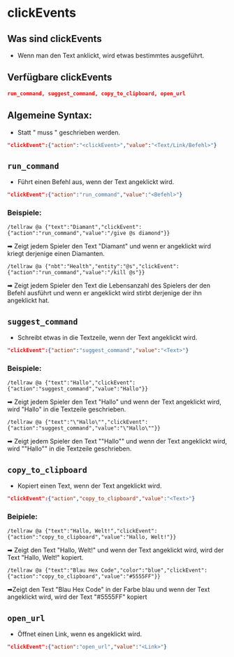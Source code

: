 # clickEvents
## Was sind clickEvents
* Wenn man den Text anklickt, wird etwas bestimmtes ausgeführt.
## Verfügbare clickEvents
```json
run_command, suggest_command, copy_to_clipboard, open_url
```
## Algemeine Syntax:
* Statt " muss \" geschrieben werden.
```json
"clickEvent":{"action":"<clickEvent>","value":"<Text/Link/Befehl>"}
```
## ```run_command```
* Führt einen Befehl aus, wenn der Text angeklickt wird.
```json
"clickEvent":{"action":"run_command","value":"<Befehl>"}
```
### Beispiele:
```mcfunction
/tellraw @a {"text":"Diamant","clickEvent":{"action":"run_command","value":"/give @s diamond"}}
```
➡ Zeigt jedem Spieler den Text "Diamant" und wenn er angeklickt wird kriegt derjenige einen Diamanten.
```mcfunction
/tellraw @a {"nbt":"Health","entity":"@s","clickEvent":{"action":"run_command","value":"/kill @s"}}
```
➡ Zeigt jedem Spieler den Text die Lebensanzahl des Spielers der den Befehl ausführt und wenn er angeklickt wird stirbt derjenige der ihn angeklickt hat.
## ```suggest_command```
* Schreibt etwas in die Textzeile, wenn der Text angeklickt wird.
```json
"clickEvent":{"action":"suggest_command","value":"<Text>"}
```
### Beispiele:
```mcfunction
/tellraw @a {"text":"Hallo","clickEvent":{"action":"suggest_command","value":"Hallo"}}
```
➡ Zeigt jedem Spieler den Text "Hallo" und wenn der Text angeklickt wird, wird "Hallo" in die Textzeile geschrieben.
```mcfunction
/tellraw @a {"text":"\"Hallo\"","clickEvent":{"action":"suggest_command","value":"\"Hallo\""}}
```
➡ Zeigt jedem Spieler den Text ""Hallo"" und wenn der Text angeklickt wird, wird ""Hallo"" in die Textzeile geschrieben.
## ```copy_to_clipboard```
* Kopiert einen Text, wenn der Text angeklickt wird.
```json
"clickEvent":{"action","copy_to_clipboard","value":"<Text>"}
```
### Beipiele:
```mcfunction
/tellraw @a {"text":"Hallo, Welt!","clickEvent":{"action":"copy_to_clipboard","value":"Hallo, Welt!"}}
```
➡ Zeigt den Text "Hallo, Welt!" und wenn der Text angeklickt wird, wird der Text "Hallo, Welt!" kopiert.
```mcfunction
/tellraw @a {"text":"Blau Hex Code","color":"blue","clickEvent":{"action":"copy_to_clipboard","value":"#5555FF"}}
```
➡Zeigt den Text "Blau Hex Code" in der Farbe blau und wenn der Text angeklickt wird, wird der Text "#5555FF" kopiert
## ```open_url```
* Öffnet einen Link, wenn es angeklickt wird.
```json
"clickEvent":{"action":"open_url","value":"<Link>"}
```
